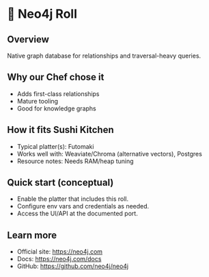 # 🍣 Neo4j Roll

## Overview
Native graph database for relationships and traversal-heavy queries.

## Why our Chef chose it
- Adds first-class relationships
- Mature tooling
- Good for knowledge graphs

## How it fits Sushi Kitchen
- Typical platter(s): Futomaki
- Works well with: Weaviate/Chroma (alternative vectors), Postgres
- Resource notes: Needs RAM/heap tuning

## Quick start (conceptual)
- Enable the platter that includes this roll.
- Configure env vars and credentials as needed.
- Access the UI/API at the documented port.

## Learn more
- Official site: https://neo4j.com
- Docs: https://neo4j.com/docs
- GitHub: https://github.com/neo4j/neo4j
